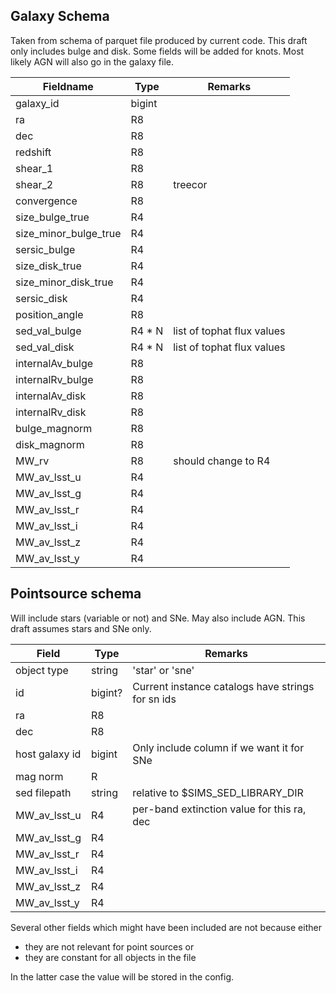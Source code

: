 ## Galaxy Schema

Taken from schema of parquet file produced by current code.
This draft only includes bulge and disk.  Some fields will be added for knots.  Most likely AGN will also go in the galaxy file.

| Fieldname | Type   | Remarks |
| --------- | ------ | ------- |
| galaxy_id | bigint |         |
| ra        | R8     |         |
| dec       | R8     |         |
| redshift  | R8     |         |
| shear_1   | R8     |         |
| shear_2   | R8     | treecor |
| convergence | R8 | |
| size_bulge_true | R4 | |
| size_minor_bulge_true | R4| |
| sersic_bulge | R4 | |
| size_disk_true | R4 | |
| size_minor_disk_true | R4| |
| sersic_disk | R4 | |
| position_angle | R8 | |
| sed_val_bulge | R4 * N | list of tophat flux values |
| sed_val_disk | R4 * N | list of tophat flux values |
| internalAv_bulge | R8 | |
| internalRv_bulge | R8 | |
| internalAv_disk | R8 | |
| internalRv_disk | R8 | |
| bulge_magnorm | R8 | |
| disk_magnorm | R8 | |
| MW_rv | R8 | should change to R4 |
| MW_av_lsst_u | R4 | |
| MW_av_lsst_g | R4 | |
| MW_av_lsst_r | R4 | |
| MW_av_lsst_i | R4 | |
| MW_av_lsst_z | R4 | |
| MW_av_lsst_y | R4 | |

## Pointsource schema

Will include stars (variable or not) and SNe.  May also include AGN. This
draft assumes stars and SNe only.

| Field | Type   | Remarks |
| --------- | ------ | ------- |
| object type | string | 'star' or 'sne' |
| id          | bigint? | Current instance catalogs have strings for sn ids |
| ra | R8 | |
| dec | R8 | |
| host galaxy id | bigint | Only include column if we want it for SNe  |
| mag norm | R | |
| sed filepath | string | relative to $SIMS_SED_LIBRARY_DIR |
| MW_av_lsst_u | R4 | per-band extinction value for this ra, dec |
| MW_av_lsst_g | R4 | |
| MW_av_lsst_r | R4 | |
| MW_av_lsst_i | R4 | |
| MW_av_lsst_z | R4 | |
| MW_av_lsst_y | R4 | |

Several other fields which might have been included are not because either
* they are not relevant for point sources or
* they are constant for all objects in the file

In the latter case the value will be stored in the config.
